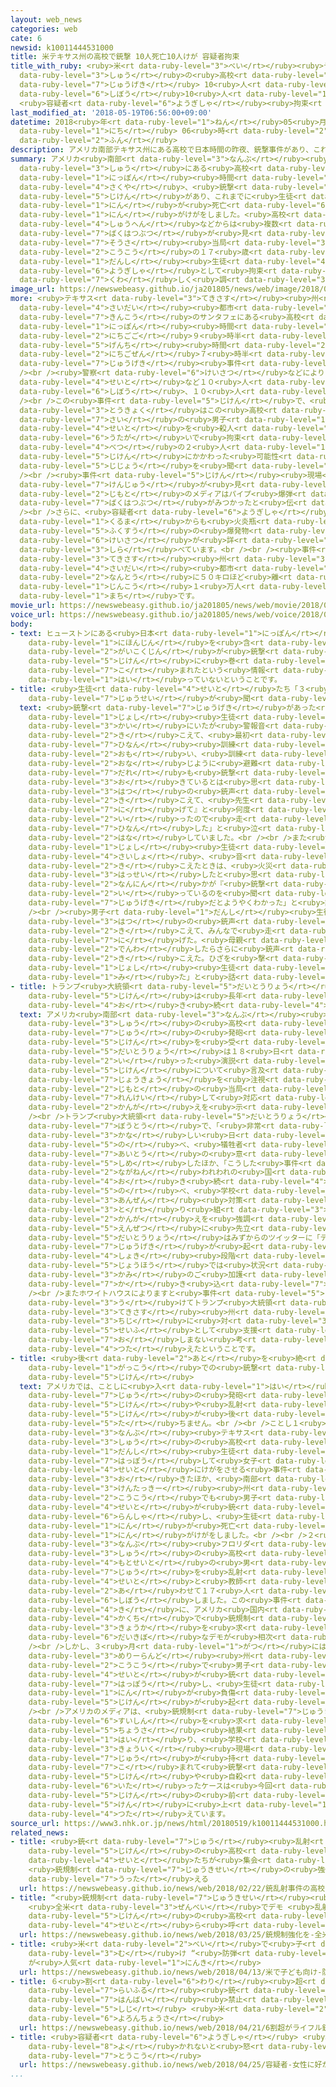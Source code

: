 ```yaml
---
layout: web_news
categories: web
cate: 6
newsid: k10011444531000
title: 米テキサス州の高校で銃撃 10人死亡10人けが 容疑者拘束
title_with_ruby: <ruby>米<rt data-ruby-level="3">べい</rt></ruby><ruby>テキサス<rt data-ruby-level="3">てきさす</rt></ruby><ruby>州<rt
  data-ruby-level="3">しゅう</rt></ruby>の<ruby>高校<rt data-ruby-level="2">こうこう</rt></ruby>で<ruby>銃撃<rt
  data-ruby-level="7">じゅうげき</rt></ruby> 10<ruby>人<rt data-ruby-level="1">にん</rt></ruby><ruby>死亡<rt
  data-ruby-level="6">しぼう</rt></ruby>10<ruby>人<rt data-ruby-level="1">にん</rt></ruby>けが
  <ruby>容疑者<rt data-ruby-level="6">ようぎしゃ</rt></ruby><ruby>拘束<rt data-ruby-level="7">こうそく</rt></ruby>
last_modified_at: '2018-05-19T06:56:00+09:00'
datetime: 2018<ruby>年<rt data-ruby-level="1">ねん</rt></ruby>05<ruby>月<rt data-ruby-level="1">がつ</rt></ruby>19<ruby>日<rt
  data-ruby-level="1">にち</rt></ruby> 06<ruby>時<rt data-ruby-level="2">じ</rt></ruby>56<ruby>分<rt
  data-ruby-level="2">ふん</rt></ruby>
description: アメリカ南部テキサス州にある高校で日本時間の昨夜、銃撃事件があり、これまでに生徒など１０人が死亡、１０人がけがをしました。高校とその周辺などからは複数の爆発物が見つかっているということで、捜査当局は、この高校の１７歳の男子生徒を容疑者として拘束し、詳しく調べています。
summary: アメリカ<ruby>南部<rt data-ruby-level="3">なんぶ</rt></ruby><ruby>テキサス<rt data-ruby-level="3">てきさす</rt></ruby><ruby>州<rt
  data-ruby-level="3">しゅう</rt></ruby>にある<ruby>高校<rt data-ruby-level="2">こうこう</rt></ruby>で<ruby>日本<rt
  data-ruby-level="1">にっぽん</rt></ruby><ruby>時間<rt data-ruby-level="2">じかん</rt></ruby>の<ruby>昨夜<rt
  data-ruby-level="4">さくや</rt></ruby>、<ruby>銃撃<rt data-ruby-level="7">じゅうげき</rt></ruby><ruby>事件<rt
  data-ruby-level="5">じけん</rt></ruby>があり、これまでに<ruby>生徒<rt data-ruby-level="4">せいと</rt></ruby>など１０<ruby>人<rt
  data-ruby-level="1">にん</rt></ruby>が<ruby>死亡<rt data-ruby-level="6">しぼう</rt></ruby>、１０<ruby>人<rt
  data-ruby-level="1">にん</rt></ruby>がけがをしました。<ruby>高校<rt data-ruby-level="2">こうこう</rt></ruby>とその<ruby>周辺<rt
  data-ruby-level="4">しゅうへん</rt></ruby>などからは<ruby>複数<rt data-ruby-level="5">ふくすう</rt></ruby>の<ruby>爆発物<rt
  data-ruby-level="7">ばくはつぶつ</rt></ruby>が<ruby>見<rt data-ruby-level="1">み</rt></ruby>つかっているということで、<ruby>捜査<rt
  data-ruby-level="7">そうさ</rt></ruby><ruby>当局<rt data-ruby-level="3">とうきょく</rt></ruby>は、この<ruby>高校<rt
  data-ruby-level="2">こうこう</rt></ruby>の１７<ruby>歳<rt data-ruby-level="7">さい</rt></ruby>の<ruby>男子<rt
  data-ruby-level="1">だんし</rt></ruby><ruby>生徒<rt data-ruby-level="4">せいと</rt></ruby>を<ruby>容疑者<rt
  data-ruby-level="6">ようぎしゃ</rt></ruby>として<ruby>拘束<rt data-ruby-level="7">こうそく</rt></ruby>し、<ruby>詳<rt
  data-ruby-level="7">くわ</rt></ruby>しく<ruby>調<rt data-ruby-level="3">しら</rt></ruby>べています。
image_url: https://newswebeasy.github.io/ja201805/news/web/image/2018/05/19/K10011444531_1805190712_1805190722_01_03.jpg
more: <ruby>テキサス<rt data-ruby-level="3">てきさす</rt></ruby><ruby>州<rt data-ruby-level="3">しゅう</rt></ruby>の<ruby>最大<rt
  data-ruby-level="4">さいだい</rt></ruby><ruby>都市<rt data-ruby-level="3">とし</rt></ruby>ヒューストン<ruby>近郊<rt
  data-ruby-level="7">きんこう</rt></ruby>のサンタフェにある<ruby>高校<rt data-ruby-level="2">こうこう</rt></ruby>で、<ruby>日本<rt
  data-ruby-level="1">にっぽん</rt></ruby><ruby>時間<rt data-ruby-level="2">じかん</rt></ruby>の１８<ruby>日午後<rt
  data-ruby-level="2">にちごご</rt></ruby>９<ruby>時半<rt data-ruby-level="2">じはん</rt></ruby>ごろ、<ruby>現地<rt
  data-ruby-level="5">げんち</rt></ruby><ruby>時間<rt data-ruby-level="2">じかん</rt></ruby>の１８<ruby>日午前<rt
  data-ruby-level="2">にちごぜん</rt></ruby>７<ruby>時半<rt data-ruby-level="2">じはん</rt></ruby>ごろ<ruby>銃撃<rt
  data-ruby-level="7">じゅうげき</rt></ruby><ruby>事件<rt data-ruby-level="5">じけん</rt></ruby>がありました。<br
  /><br /><ruby>警察<rt data-ruby-level="6">けいさつ</rt></ruby>などによりますと、これまでに<ruby>生徒<rt
  data-ruby-level="4">せいと</rt></ruby>など１０<ruby>人<rt data-ruby-level="1">にん</rt></ruby>が<ruby>死亡<rt
  data-ruby-level="6">しぼう</rt></ruby>、１０<ruby>人<rt data-ruby-level="1">にん</rt></ruby>がけがをしたということです。<br
  /><br />この<ruby>事件<rt data-ruby-level="5">じけん</rt></ruby>で、<ruby>捜査<rt data-ruby-level="7">そうさ</rt></ruby><ruby>当局<rt
  data-ruby-level="3">とうきょく</rt></ruby>はこの<ruby>高校<rt data-ruby-level="2">こうこう</rt></ruby>の１７<ruby>歳<rt
  data-ruby-level="7">さい</rt></ruby>の<ruby>男子<rt data-ruby-level="1">だんし</rt></ruby><ruby>生徒<rt
  data-ruby-level="4">せいと</rt></ruby>を<ruby>殺人<rt data-ruby-level="4">さつじん</rt></ruby>の<ruby>疑<rt
  data-ruby-level="6">うたが</rt></ruby>いで<ruby>拘束<rt data-ruby-level="7">こうそく</rt></ruby>し、<ruby>別<rt
  data-ruby-level="4">べつ</rt></ruby>の２<ruby>人<rt data-ruby-level="1">にん</rt></ruby>についても<ruby>事件<rt
  data-ruby-level="5">じけん</rt></ruby>にかかわった<ruby>可能性<rt data-ruby-level="5">かのうせい</rt></ruby>があるとみて<ruby>事情<rt
  data-ruby-level="5">じじょう</rt></ruby>を<ruby>聞<rt data-ruby-level="2">き</rt></ruby>いているということです。<br
  /><br /><ruby>事件<rt data-ruby-level="5">じけん</rt></ruby><ruby>現場<rt data-ruby-level="5">げんば</rt></ruby>からはショットガンと<ruby>拳銃<rt
  data-ruby-level="7">けんじゅう</rt></ruby>が<ruby>見<rt data-ruby-level="1">み</rt></ruby>つかったほか、<ruby>地元<rt
  data-ruby-level="2">じもと</rt></ruby>のメディアはパイプ<ruby>爆弾<rt data-ruby-level="7">ばくだん</rt></ruby>などの<ruby>爆発物<rt
  data-ruby-level="7">ばくはつぶつ</rt></ruby>がみつかったと<ruby>伝<rt data-ruby-level="4">つた</rt></ruby>えています。<br
  /><br />さらに、<ruby>容疑者<rt data-ruby-level="6">ようぎしゃ</rt></ruby>の<ruby>自宅<rt data-ruby-level="6">じたく</rt></ruby>や<ruby>車<rt
  data-ruby-level="1">くるま</rt></ruby>からも<ruby>火炎瓶<rt data-ruby-level="7">かえんびん</rt></ruby>など<ruby>複数<rt
  data-ruby-level="5">ふくすう</rt></ruby>の<ruby>爆発物<rt data-ruby-level="7">ばくはつぶつ</rt></ruby>がみつかっていて、<ruby>警察<rt
  data-ruby-level="6">けいさつ</rt></ruby>が<ruby>詳<rt data-ruby-level="7">くわ</rt></ruby>しく<ruby>調<rt
  data-ruby-level="3">しら</rt></ruby>べています。<br /><br /><ruby>事件<rt data-ruby-level="5">じけん</rt></ruby>があったサンタフェは<ruby>テキサス<rt
  data-ruby-level="3">てきさす</rt></ruby><ruby>州<rt data-ruby-level="3">しゅう</rt></ruby>の<ruby>最大<rt
  data-ruby-level="4">さいだい</rt></ruby><ruby>都市<rt data-ruby-level="3">とし</rt></ruby>ヒューストンから<ruby>南東<rt
  data-ruby-level="2">なんとう</rt></ruby>に５０キロほど<ruby>離<rt data-ruby-level="7">はな</rt></ruby>れた<ruby>人口<rt
  data-ruby-level="1">じんこう</rt></ruby>１<ruby>万人<rt data-ruby-level="2">まんにん</rt></ruby>ほどの<ruby>町<rt
  data-ruby-level="1">まち</rt></ruby>です。
movie_url: https://newswebeasy.github.io/ja201805/news/web/movie/2018/05/19/k10011444531_201805190712_201805190722.mp4
voice_url: https://newswebeasy.github.io/ja201805/news/web/voice/2018/05/19/k10011444531_201805190712_201805190722.mp3
body:
- text: ヒューストンにある<ruby>日本<rt data-ruby-level="1">にっぽん</rt></ruby><ruby>総領事館<rt data-ruby-level="5">そうりょうじかん</rt></ruby>によりますと、これまでのところ、<ruby>日本人<rt
    data-ruby-level="1">にほんじん</rt></ruby>を<ruby>含<rt data-ruby-level="7">ふく</rt></ruby>む<ruby>外国人<rt
    data-ruby-level="2">がいこくじん</rt></ruby>が<ruby>銃撃<rt data-ruby-level="7">じゅうげき</rt></ruby><ruby>事件<rt
    data-ruby-level="5">じけん</rt></ruby>に<ruby>巻<rt data-ruby-level="7">ま</rt></ruby>き<ruby>込<rt
    data-ruby-level="7">こ</rt></ruby>まれたという<ruby>情報<rt data-ruby-level="5">じょうほう</rt></ruby>は<ruby>入<rt
    data-ruby-level="1">はい</rt></ruby>っていないということです。
- title: <ruby>生徒<rt data-ruby-level="4">せいと</rt></ruby>たち「３<ruby>発<rt data-ruby-level="3">はつ</rt></ruby>の<ruby>銃声<rt
    data-ruby-level="7">じゅうせい</rt></ruby>が<ruby>聞<rt data-ruby-level="2">き</rt></ruby>こえた」
  text: <ruby>銃撃<rt data-ruby-level="7">じゅうげき</rt></ruby>があった<ruby>高校<rt data-ruby-level="2">こうこう</rt></ruby>の<ruby>女子<rt
    data-ruby-level="1">じょし</rt></ruby><ruby>生徒<rt data-ruby-level="4">せいと</rt></ruby>は「２<ruby>階<rt
    data-ruby-level="3">かい</rt></ruby>にいたが<ruby>警報音<rt data-ruby-level="6">けいほうおん</rt></ruby>が<ruby>聞<rt
    data-ruby-level="2">き</rt></ruby>こえて、<ruby>最初<rt data-ruby-level="4">さいしょ</rt></ruby>は<ruby>避難<rt
    data-ruby-level="7">ひなん</rt></ruby><ruby>訓練<rt data-ruby-level="4">くんれん</rt></ruby>かと<ruby>思<rt
    data-ruby-level="2">おも</rt></ruby>い、<ruby>訓練<rt data-ruby-level="4">くんれん</rt></ruby>と<ruby>同<rt
    data-ruby-level="2">おな</rt></ruby>じように<ruby>避難<rt data-ruby-level="7">ひなん</rt></ruby>した。<ruby>誰<rt
    data-ruby-level="7">だれ</rt></ruby>も<ruby>銃撃<rt data-ruby-level="7">じゅうげき</rt></ruby>が<ruby>起<rt
    data-ruby-level="3">お</rt></ruby>きているとは<ruby>思<rt data-ruby-level="2">おも</rt></ruby>わなかった。そしたら３<ruby>発<rt
    data-ruby-level="3">はつ</rt></ruby>の<ruby>銃声<rt data-ruby-level="7">じゅうせい</rt></ruby>が<ruby>聞<rt
    data-ruby-level="2">き</rt></ruby>こえて、<ruby>先生<rt data-ruby-level="1">せんせい</rt></ruby>が『<ruby>逃<rt
    data-ruby-level="7">に</rt></ruby>げて』と<ruby>何度<rt data-ruby-level="3">なんど</rt></ruby>も<ruby>言<rt
    data-ruby-level="2">い</rt></ruby>ったので<ruby>走<rt data-ruby-level="2">はし</rt></ruby>って<ruby>避難<rt
    data-ruby-level="7">ひなん</rt></ruby>した」と<ruby>泣<rt data-ruby-level="4">な</rt></ruby>きながら<ruby>話<rt
    data-ruby-level="2">はな</rt></ruby>していました。<br /><br />また<ruby>別<rt data-ruby-level="4">べつ</rt></ruby>の<ruby>女子<rt
    data-ruby-level="1">じょし</rt></ruby><ruby>生徒<rt data-ruby-level="4">せいと</rt></ruby>は「<ruby>最初<rt
    data-ruby-level="4">さいしょ</rt></ruby>、<ruby>音<rt data-ruby-level="1">おと</rt></ruby>が<ruby>聞<rt
    data-ruby-level="2">き</rt></ruby>こえたときは、<ruby>火災<rt data-ruby-level="5">かさい</rt></ruby>が<ruby>発生<rt
    data-ruby-level="3">はっせい</rt></ruby>したと<ruby>思<rt data-ruby-level="2">おも</rt></ruby>った。そしたら<ruby>何人<rt
    data-ruby-level="2">なんにん</rt></ruby>かが『<ruby>銃撃<rt data-ruby-level="7">じゅうげき</rt></ruby>だ』と<ruby>言<rt
    data-ruby-level="2">い</rt></ruby>っているのを<ruby>聞<rt data-ruby-level="2">き</rt></ruby>いて、<ruby>銃撃<rt
    data-ruby-level="7">じゅうげき</rt></ruby>だとようやくわかった」と<ruby>話<rt data-ruby-level="2">はな</rt></ruby>していました。<br
    /><br /><ruby>男子<rt data-ruby-level="1">だんし</rt></ruby><ruby>生徒<rt data-ruby-level="4">せいと</rt></ruby>は「３<ruby>発<rt
    data-ruby-level="3">はつ</rt></ruby>の<ruby>銃声<rt data-ruby-level="7">じゅうせい</rt></ruby>が<ruby>聞<rt
    data-ruby-level="2">き</rt></ruby>こえて、みんなで<ruby>走<rt data-ruby-level="2">はし</rt></ruby>って<ruby>逃<rt
    data-ruby-level="7">に</rt></ruby>げた。<ruby>母親<rt data-ruby-level="2">ははおや</rt></ruby>に<ruby>電話<rt
    data-ruby-level="2">でんわ</rt></ruby>したらさらに<ruby>銃声<rt data-ruby-level="7">じゅうせい</rt></ruby>が<ruby>聞<rt
    data-ruby-level="2">き</rt></ruby>こえた。ひざを<ruby>撃<rt data-ruby-level="7">う</rt></ruby>たれている<ruby>女子<rt
    data-ruby-level="1">じょし</rt></ruby><ruby>生徒<rt data-ruby-level="4">せいと</rt></ruby>を<ruby>見<rt
    data-ruby-level="1">み</rt></ruby>た」と<ruby>話<rt data-ruby-level="2">はな</rt></ruby>していました。
- title: トランプ<ruby>大統領<rt data-ruby-level="5">だいとうりょう</rt></ruby>「こうした<ruby>事件<rt
    data-ruby-level="5">じけん</rt></ruby>は<ruby>長年<rt data-ruby-level="2">ながねん</rt></ruby><ruby>起<rt
    data-ruby-level="4">お</rt></ruby>き<ruby>続<rt data-ruby-level="4">つづ</rt></ruby>けている」
  text: アメリカ<ruby>南部<rt data-ruby-level="3">なんぶ</rt></ruby><ruby>テキサス<rt data-ruby-level="3">てきさす</rt></ruby><ruby>州<rt
    data-ruby-level="3">しゅう</rt></ruby>の<ruby>高校<rt data-ruby-level="2">こうこう</rt></ruby>での<ruby>銃<rt
    data-ruby-level="7">じゅう</rt></ruby>の<ruby>発砲<rt data-ruby-level="7">はっぽう</rt></ruby><ruby>事件<rt
    data-ruby-level="5">じけん</rt></ruby>を<ruby>受<rt data-ruby-level="3">う</rt></ruby>けてトランプ<ruby>大統領<rt
    data-ruby-level="5">だいとうりょう</rt></ruby>は１８<ruby>日<rt data-ruby-level="1">にち</rt></ruby>、ホワイトハウスで<ruby>行<rt
    data-ruby-level="2">い</rt></ruby>った<ruby>演説<rt data-ruby-level="5">えんぜつ</rt></ruby>で<ruby>事件<rt
    data-ruby-level="5">じけん</rt></ruby>について<ruby>言及<rt data-ruby-level="7">げんきゅう</rt></ruby>し、<ruby>状況<rt
    data-ruby-level="7">じょうきょう</rt></ruby>を<ruby>注視<rt data-ruby-level="6">ちゅうし</rt></ruby>したうえで<ruby>地元<rt
    data-ruby-level="2">じもと</rt></ruby>の<ruby>当局<rt data-ruby-level="3">とうきょく</rt></ruby>と<ruby>連携<rt
    data-ruby-level="7">れんけい</rt></ruby>して<ruby>対応<rt data-ruby-level="5">たいおう</rt></ruby>する<ruby>考<rt
    data-ruby-level="2">かんが</rt></ruby>えを<ruby>示<rt data-ruby-level="5">しめ</rt></ruby>しました。<br
    /><br />トランプ<ruby>大統領<rt data-ruby-level="5">だいとうりょう</rt></ruby>は<ruby>演説<rt data-ruby-level="5">えんぜつ</rt></ruby>の<ruby>冒頭<rt
    data-ruby-level="7">ぼうとう</rt></ruby>で、「<ruby>非常<rt data-ruby-level="5">ひじょう</rt></ruby>に<ruby>悲<rt
    data-ruby-level="3">かな</rt></ruby>しい<ruby>日<rt data-ruby-level="1">ひ</rt></ruby>だ」と<ruby>述<rt
    data-ruby-level="5">の</rt></ruby>べ、<ruby>犠牲者<rt data-ruby-level="7">ぎせいしゃ</rt></ruby>に<ruby>哀悼<rt
    data-ruby-level="7">あいとう</rt></ruby>の<ruby>意<rt data-ruby-level="3">い</rt></ruby>を<ruby>示<rt
    data-ruby-level="5">しめ</rt></ruby>したほか、「こうした<ruby>事件<rt data-ruby-level="5">じけん</rt></ruby>は<ruby>長年<rt
    data-ruby-level="2">ながねん</rt></ruby>われわれの<ruby>国<rt data-ruby-level="2">くに</rt></ruby>で<ruby>起<rt
    data-ruby-level="4">お</rt></ruby>き<ruby>続<rt data-ruby-level="4">つづ</rt></ruby>けている」と<ruby>述<rt
    data-ruby-level="5">の</rt></ruby>べ、<ruby>学校<rt data-ruby-level="1">がっこう</rt></ruby>の<ruby>安全<rt
    data-ruby-level="3">あんぜん</rt></ruby><ruby>対策<rt data-ruby-level="6">たいさく</rt></ruby>に<ruby>取<rt
    data-ruby-level="3">と</rt></ruby>り<ruby>組<rt data-ruby-level="3">く</rt></ruby>む<ruby>考<rt
    data-ruby-level="2">かんが</rt></ruby>えを<ruby>強調<rt data-ruby-level="3">きょうちょう</rt></ruby>しました。この<ruby>演説<rt
    data-ruby-level="5">えんぜつ</rt></ruby>に<ruby>先立<rt data-ruby-level="1">さきだ</rt></ruby>ってトランプ<ruby>大統領<rt
    data-ruby-level="5">だいとうりょう</rt></ruby>はみずからのツイッターに「テキサスの<ruby>学校<rt data-ruby-level="1">がっこう</rt></ruby>で<ruby>銃撃<rt
    data-ruby-level="7">じゅうげき</rt></ruby>が<ruby>起<rt data-ruby-level="3">お</rt></ruby>きた。<ruby>初期<rt
    data-ruby-level="4">しょき</rt></ruby><ruby>段階<rt data-ruby-level="6">だんかい</rt></ruby>の<ruby>情報<rt
    data-ruby-level="5">じょうほう</rt></ruby>では<ruby>状況<rt data-ruby-level="7">じょうきょう</rt></ruby>はよくないようだ。<ruby>神<rt
    data-ruby-level="3">かみ</rt></ruby>のご<ruby>加護<rt data-ruby-level="5">かご</rt></ruby>がありますように」と<ruby>書<rt
    data-ruby-level="7">か</rt></ruby>き<ruby>込<rt data-ruby-level="7">こ</rt></ruby>んでいます。<br
    /><br />またホワイトハウスによりますと<ruby>事件<rt data-ruby-level="5">じけん</rt></ruby>を<ruby>受<rt
    data-ruby-level="3">う</rt></ruby>けてトランプ<ruby>大統領<rt data-ruby-level="5">だいとうりょう</rt></ruby>は<ruby>テキサス<rt
    data-ruby-level="3">てきさす</rt></ruby><ruby>州<rt data-ruby-level="3">しゅう</rt></ruby>のアボット<ruby>知事<rt
    data-ruby-level="3">ちじ</rt></ruby>に<ruby>対<rt data-ruby-level="3">たい</rt></ruby>し<ruby>政府<rt
    data-ruby-level="5">せいふ</rt></ruby>として<ruby>支援<rt data-ruby-level="7">しえん</rt></ruby>を<ruby>惜<rt
    data-ruby-level="7">お</rt></ruby>しまない<ruby>考<rt data-ruby-level="2">かんが</rt></ruby>えを<ruby>伝<rt
    data-ruby-level="4">つた</rt></ruby>えたということです。
- title: <ruby>後<rt data-ruby-level="2">あと</rt></ruby>を<ruby>絶<rt data-ruby-level="5">た</rt></ruby>たない<ruby>学校<rt
    data-ruby-level="1">がっこう</rt></ruby>での<ruby>銃撃<rt data-ruby-level="7">じゅうげき</rt></ruby><ruby>事件<rt
    data-ruby-level="5">じけん</rt></ruby>
  text: アメリカでは、ことしに<ruby>入<rt data-ruby-level="1">はい</rt></ruby>ってからも<ruby>学校<rt data-ruby-level="1">がっこう</rt></ruby>での<ruby>銃<rt
    data-ruby-level="7">じゅう</rt></ruby>の<ruby>発砲<rt data-ruby-level="7">はっぽう</rt></ruby><ruby>事件<rt
    data-ruby-level="5">じけん</rt></ruby>や<ruby>乱射<rt data-ruby-level="6">らんしゃ</rt></ruby><ruby>事件<rt
    data-ruby-level="5">じけん</rt></ruby>が<ruby>後<rt data-ruby-level="2">あと</rt></ruby>を<ruby>絶<rt
    data-ruby-level="5">た</rt></ruby>ちません。<br /><br />ことし１<ruby>月<rt data-ruby-level="1">がつ</rt></ruby>には、<ruby>南部<rt
    data-ruby-level="3">なんぶ</rt></ruby><ruby>テキサス<rt data-ruby-level="3">てきさす</rt></ruby><ruby>州<rt
    data-ruby-level="3">しゅう</rt></ruby>の<ruby>高校<rt data-ruby-level="2">こうこう</rt></ruby>で、<ruby>男子<rt
    data-ruby-level="1">だんし</rt></ruby><ruby>生徒<rt data-ruby-level="4">せいと</rt></ruby>が<ruby>発砲<rt
    data-ruby-level="7">はっぽう</rt></ruby>して<ruby>女子<rt data-ruby-level="1">じょし</rt></ruby><ruby>生徒<rt
    data-ruby-level="4">せいと</rt></ruby>にけがをさせる<ruby>事件<rt data-ruby-level="5">じけん</rt></ruby>が<ruby>起<rt
    data-ruby-level="3">お</rt></ruby>きたほか、<ruby>南部<rt data-ruby-level="3">なんぶ</rt></ruby><ruby>ケンタッキー<rt
    data-ruby-level="3">けんたっきー</rt></ruby><ruby>州<rt data-ruby-level="3">しゅう</rt></ruby>の<ruby>高校<rt
    data-ruby-level="2">こうこう</rt></ruby>でも<ruby>男子<rt data-ruby-level="1">だんし</rt></ruby><ruby>生徒<rt
    data-ruby-level="4">せいと</rt></ruby>が<ruby>銃<rt data-ruby-level="7">じゅう</rt></ruby>を<ruby>乱射<rt
    data-ruby-level="6">らんしゃ</rt></ruby>し、<ruby>生徒<rt data-ruby-level="4">せいと</rt></ruby>２<ruby>人<rt
    data-ruby-level="1">にん</rt></ruby>が<ruby>死亡<rt data-ruby-level="6">しぼう</rt></ruby>、１７<ruby>人<rt
    data-ruby-level="1">にん</rt></ruby>がけがをしました。<br /><br />２<ruby>月<rt data-ruby-level="1">がつ</rt></ruby>には、<ruby>南部<rt
    data-ruby-level="3">なんぶ</rt></ruby><ruby>フロリダ<rt data-ruby-level="3">ふろりだ</rt></ruby><ruby>州<rt
    data-ruby-level="3">しゅう</rt></ruby>の<ruby>高校<rt data-ruby-level="2">こうこう</rt></ruby>で<ruby>元生徒<rt
    data-ruby-level="4">もとせいと</rt></ruby>の<ruby>男<rt data-ruby-level="1">おとこ</rt></ruby>が<ruby>銃<rt
    data-ruby-level="7">じゅう</rt></ruby>を<ruby>乱射<rt data-ruby-level="6">らんしゃ</rt></ruby>して、<ruby>生徒<rt
    data-ruby-level="4">せいと</rt></ruby>と<ruby>教師<rt data-ruby-level="5">きょうし</rt></ruby><ruby>合<rt
    data-ruby-level="2">あ</rt></ruby>わせて１７<ruby>人<rt data-ruby-level="1">にん</rt></ruby>が<ruby>死亡<rt
    data-ruby-level="6">しぼう</rt></ruby>しました。この<ruby>事件<rt data-ruby-level="5">じけん</rt></ruby>を<ruby>機<rt
    data-ruby-level="4">き</rt></ruby>に、アメリカ<ruby>国内<rt data-ruby-level="2">こくない</rt></ruby>の<ruby>各地<rt
    data-ruby-level="4">かくち</rt></ruby>で<ruby>銃規制<rt data-ruby-level="7">じゅうきせい</rt></ruby>の<ruby>強化<rt
    data-ruby-level="3">きょうか</rt></ruby>を<ruby>求<rt data-ruby-level="4">もと</rt></ruby>める<ruby>大規模<rt
    data-ruby-level="6">だいきぼ</rt></ruby>なデモが<ruby>相次<rt data-ruby-level="3">あいつ</rt></ruby>ぎました。<br
    /><br />しかし、３<ruby>月<rt data-ruby-level="1">がつ</rt></ruby>には、<ruby>東部<rt data-ruby-level="3">とうぶ</rt></ruby><ruby>メリーランド<rt
    data-ruby-level="3">めりーらんど</rt></ruby><ruby>州<rt data-ruby-level="3">しゅう</rt></ruby>の<ruby>高校<rt
    data-ruby-level="2">こうこう</rt></ruby>で<ruby>男子<rt data-ruby-level="1">だんし</rt></ruby><ruby>生徒<rt
    data-ruby-level="4">せいと</rt></ruby>が<ruby>銃<rt data-ruby-level="7">じゅう</rt></ruby>を<ruby>発砲<rt
    data-ruby-level="7">はっぽう</rt></ruby>し、<ruby>生徒<rt data-ruby-level="4">せいと</rt></ruby>２<ruby>人<rt
    data-ruby-level="1">にん</rt></ruby>が<ruby>負傷<rt data-ruby-level="6">ふしょう</rt></ruby>する<ruby>事件<rt
    data-ruby-level="5">じけん</rt></ruby>が<ruby>起<rt data-ruby-level="3">お</rt></ruby>きています。<br
    /><br />アメリカのメディアは、<ruby>銃規制<rt data-ruby-level="7">じゅうきせい</rt></ruby>の<ruby>推進<rt
    data-ruby-level="6">すいしん</rt></ruby>を<ruby>求<rt data-ruby-level="4">もと</rt></ruby>めるアメリカのＮＰＯがまとめた<ruby>調査<rt
    data-ruby-level="5">ちょうさ</rt></ruby><ruby>結果<rt data-ruby-level="4">けっか</rt></ruby>として、ことしに<ruby>入<rt
    data-ruby-level="1">はい</rt></ruby>り、<ruby>学校<rt data-ruby-level="1">がっこう</rt></ruby>などの<ruby>教育<rt
    data-ruby-level="3">きょういく</rt></ruby><ruby>現場<rt data-ruby-level="5">げんば</rt></ruby>に<ruby>銃<rt
    data-ruby-level="7">じゅう</rt></ruby>が<ruby>持<rt data-ruby-level="7">も</rt></ruby>ち<ruby>込<rt
    data-ruby-level="7">こ</rt></ruby>まれて<ruby>銃撃<rt data-ruby-level="7">じゅうげき</rt></ruby><ruby>事件<rt
    data-ruby-level="5">じけん</rt></ruby>や<ruby>自殺<rt data-ruby-level="4">じさつ</rt></ruby>などに<ruby>至<rt
    data-ruby-level="6">いた</rt></ruby>ったケースは<ruby>今回<rt data-ruby-level="2">こんかい</rt></ruby>の<ruby>事件<rt
    data-ruby-level="5">じけん</rt></ruby>の<ruby>前<rt data-ruby-level="2">まえ</rt></ruby>までで４０<ruby>件<rt
    data-ruby-level="5">けん</rt></ruby>に<ruby>上<rt data-ruby-level="1">のぼ</rt></ruby>っていると<ruby>伝<rt
    data-ruby-level="4">つた</rt></ruby>えています。
source_url: https://www3.nhk.or.jp/news/html/20180519/k10011444531000.html
related_news:
- title: <ruby>銃<rt data-ruby-level="7">じゅう</rt></ruby><ruby>乱射<rt data-ruby-level="6">らんしゃ</rt></ruby><ruby>事件<rt
    data-ruby-level="5">じけん</rt></ruby>の<ruby>高校<rt data-ruby-level="2">こうこう</rt></ruby>の<ruby>生徒<rt
    data-ruby-level="4">せいと</rt></ruby>たちが<ruby>集会<rt data-ruby-level="3">しゅうかい</rt></ruby>
    <ruby>銃規制<rt data-ruby-level="7">じゅうきせい</rt></ruby>の<ruby>強化<rt data-ruby-level="3">きょうか</rt></ruby><ruby>訴<rt
    data-ruby-level="7">うった</rt></ruby>える
  url: https://newswebeasy.github.io/news/web/2018/02/22/銃乱射事件の高校の生徒たちが集会-銃規制の強化訴える
- title: “<ruby>銃規制<rt data-ruby-level="7">じゅうきせい</rt></ruby><ruby>強化<rt data-ruby-level="3">きょうか</rt></ruby>を”
    <ruby>全米<rt data-ruby-level="3">ぜんべい</rt></ruby>でデモ <ruby>乱射<rt data-ruby-level="6">らんしゃ</rt></ruby><ruby>事件<rt
    data-ruby-level="5">じけん</rt></ruby>の<ruby>高校<rt data-ruby-level="2">こうこう</rt></ruby>の<ruby>生徒<rt
    data-ruby-level="4">せいと</rt></ruby>ら<ruby>呼<rt data-ruby-level="6">よ</rt></ruby>びかけ
  url: https://newswebeasy.github.io/news/web/2018/03/25/銃規制強化を-全米でデモ-乱射事件の高校の生徒ら呼びかけ
- title: <ruby>米<rt data-ruby-level="2">べい</rt></ruby>で<ruby>子<rt data-ruby-level="1">こ</rt></ruby>ども<ruby>向<rt
    data-ruby-level="3">む</rt></ruby>け “<ruby>防弾<rt data-ruby-level="7">ぼうだん</rt></ruby>リュック”
    が<ruby>人気<rt data-ruby-level="1">にんき</rt></ruby>
  url: https://newswebeasy.github.io/news/web/2018/04/13/米で子ども向け-防弾リュック-が人気
- title: ６<ruby>割<rt data-ruby-level="6">わり</rt></ruby><ruby>超<rt data-ruby-level="7">ちょう</rt></ruby>が<ruby>ライフル<rt
    data-ruby-level="7">らいふる</rt></ruby><ruby>銃<rt data-ruby-level="7">じゅう</rt></ruby><ruby>販売<rt
    data-ruby-level="7">はんばい</rt></ruby><ruby>禁止<rt data-ruby-level="5">きんし</rt></ruby>を<ruby>支持<rt
    data-ruby-level="5">しじ</rt></ruby> <ruby>米<rt data-ruby-level="2">べい</rt></ruby><ruby>世論調査<rt
    data-ruby-level="6">よろんちょうさ</rt></ruby>
  url: https://newswebeasy.github.io/news/web/2018/04/21/6割超がライフル銃販売禁止を支持-米世論調査
- title: <ruby>容疑者<rt data-ruby-level="6">ようぎしゃ</rt></ruby> <ruby>女性<rt data-ruby-level="5">じょせい</rt></ruby>に<ruby>好<rt
    data-ruby-level="8">よ</rt></ruby>かれないと<ruby>怒<rt data-ruby-level="7">いか</rt></ruby>りのメッセージ<ruby>投稿<rt
    data-ruby-level="7">とうこう</rt></ruby>
  url: https://newswebeasy.github.io/news/web/2018/04/25/容疑者-女性に好かれないと怒りのメッセージ投稿
...
```

